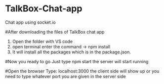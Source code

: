 # TalkBox-Chat-app
Chat app using socket.io 


#After downloading the files of TalkBox chat app
1. Open the folder with VS code
2. open terminal enter the command -> npm install
3. It will install all the packages which is in the package.json.

#Now you ready to go 
Just type npm start the server will start running

#Open the browser
Type: localhost:3000 the client side will show up or you need to type whatever port you are given in the server side
